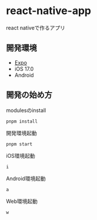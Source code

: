 # react-native-app
react nativeで作るアプリ

## 開発環境
- [Expo](https://expo.dev/)
- iOS 17.0
- Android

## 開発の始め方
modulesのinstall
```
pnpm install
```
開発環境起動
```
pnpm start
```
iOS環境起動
```
i
```
Android環境起動
```
a
```
Web環境起動
```
w
```
